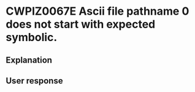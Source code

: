 # CWPIZ0067E Ascii file pathname 0 does not start with expected symbolic.

## Explanation

## User response